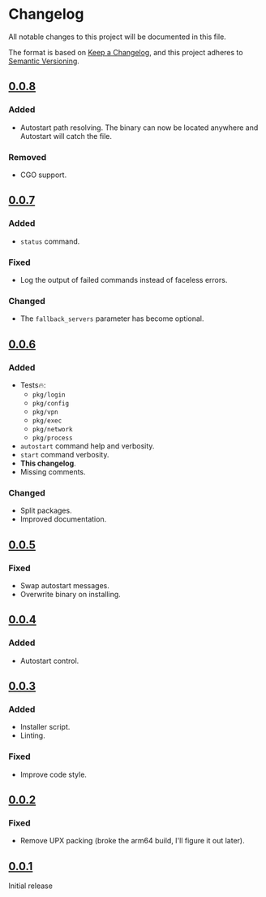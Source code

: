 # Changelog

All notable changes to this project will be documented in this file.

The format is based on [Keep a Changelog][],
and this project adheres to [Semantic Versioning][].

## [0.0.8]

### Added

* Autostart path resolving. The binary can now be located anywhere and Autostart will catch the file.

### Removed

* CGO support.

## [0.0.7]

### Added

* `status` command.

### Fixed

* Log the output of failed commands instead of faceless errors.

### Changed

* The `fallback_servers` parameter has become optional.

## [0.0.6]

### Added

* Tests🔥:
    * `pkg/login`
    * `pkg/config`
    * `pkg/vpn`
    * `pkg/exec`
    * `pkg/network`
    * `pkg/process`
* `autostart` command help and verbosity.
* `start`  command verbosity.
* **This changelog**.
* Missing comments.

### Changed

* Split packages.
* Improved documentation.

## [0.0.5]

### Fixed

* Swap autostart messages.
* Overwrite binary on installing.

## [0.0.4]

### Added

* Autostart control.

## [0.0.3]

### Added

* Installer script.
* Linting.

### Fixed

* Improve code style.

## [0.0.2]

### Fixed

* Remove UPX packing (broke the arm64 build, I'll figure it out later).

## [0.0.1]

Initial release

[keep a changelog]: https://keepachangelog.com/en/1.0.0/

[semantic versioning]: https://semver.org/spec/v2.0.0.html

[0.0.8]: https://github.com/mishamyrt/vpn-dns/releases/tag/v0.0.8

[0.0.7]: https://github.com/mishamyrt/vpn-dns/releases/tag/v0.0.7

[0.0.6]: https://github.com/mishamyrt/vpn-dns/releases/tag/v0.0.6

[0.0.5]: https://github.com/mishamyrt/vpn-dns/releases/tag/v0.0.5

[0.0.4]: https://github.com/mishamyrt/vpn-dns/releases/tag/v0.0.4

[0.0.3]: https://github.com/mishamyrt/vpn-dns/releases/tag/v0.0.3

[0.0.2]: https://github.com/mishamyrt/vpn-dns/releases/tag/v0.0.2

[0.0.1]: https://github.com/mishamyrt/vpn-dns/releases/tag/v0.0.1
